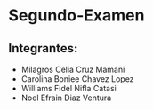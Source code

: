 # Segundo-Examen

## Integrantes:

* Milagros Celia Cruz Mamani
* Carolina Boniee Chavez Lopez
* Williams Fidel Nifla Catasi
* Noel Efrain Diaz Ventura
